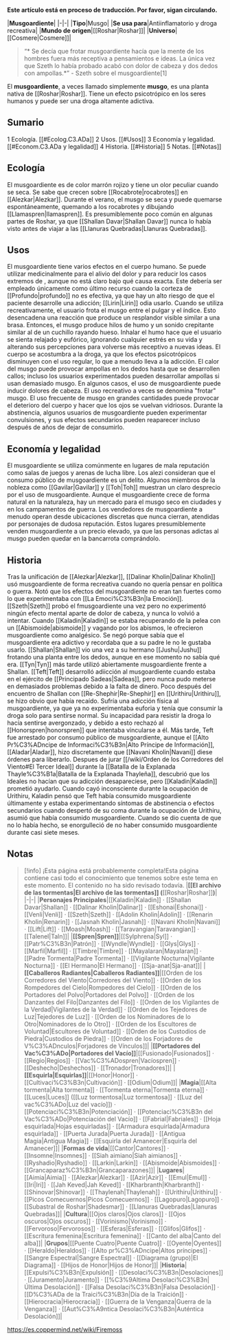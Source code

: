 **Este artículo está en proceso de traducción. Por favor, sigan circulando.**


|**Musgoardiente**|
|-|-|
|**Tipo**|Musgo|
|**Se usa para**|Antiinflamatorio y droga recreativa|
|**Mundo de origen**|[[Roshar\|Roshar]]|
|**Universo**|[[Cosmere\|Cosmere]]|

>“* Se decía que frotar musgoardiente hacía que la mente de los hombres fuera más receptiva a pensamientos e ideas. La única vez que Szeth lo había probado acabó con dolor de cabeza y dos dedos con ampollas.*”
\- Szeth sobre el musgoardiente[1]


El **musgoardiente**, a veces llamado simplemente **musgo**, es una planta nativa de [[Roshar\|Roshar]]. Tiene un efecto psicotrópico en los seres humanos y puede ser una droga altamente adictiva.

## Sumario

1 Ecología. [[#Ecolog.C3.ADa]] 
2 Usos. [[#Usos]] 
3 Economía y legalidad. [[#Econom.C3.ADa y legalidad]] 
4 Historia. [[#Historia]] 
5 Notas. [[#Notas]] 


## Ecología
El musgoardiente es de color marrón rojizo y tiene un olor peculiar cuando se seca. Se sabe que crecen sobre [[Rocabrote\|rocabrotes]] en [[Alezkar\|Alezkar]]. Durante el verano, el musgo se seca y puede quemarse espontáneamente, quemando a los rocabrotes y dibujando [[Llamaspren\|llamaspren]]. Es presumiblemente poco común en algunas partes de Roshar, ya que [[Shallan Davar\|Shallan Davar]] nunca lo había visto antes de viajar a las [[Llanuras Quebradas\|Llanuras Quebradas]].

## Usos
El musgoardiente tiene varios efectos en el cuerpo humano. Se puede utilizar medicinalmente para el alivio del dolor y para reducir los casos extremos de , aunque no está claro bajo qué causa exacta. Este debería ser empleado únicamente como último recurso cuando la corteza de [[Profundo\|profundo]] no es efectiva, ya que hay un alto riesgo de que el paciente desarrolle una adicción; [[Lirin\|Lirin]] odia usarlo.
Cuando se utiliza recreativamente, el usuario frota el musgo entre el pulgar y el índice. Esto desencadena una reacción que produce un resplandor visible similar a una brasa. Entonces, el musgo produce hilos de humo y un sonido crepitante similar al de un cuchillo rayando hueso. Inhalar el humo hace que el usuario se sienta relajado y eufórico, ignorando cualquier estrés en su vida y alterando sus percepciones para volverse más receptivo a nuevas ideas. El cuerpo se acostumbra a la droga, ya que los efectos psicotrópicos disminuyen con el uso regular, lo que a menudo lleva a la adicción. El calor del musgo puede provocar ampollas en los dedos hasta que se desarrollen callos; incluso los usuarios experimentados pueden desarrollar ampollas si usan demasiado musgo. En algunos casos, el uso de musgoardiente puede inducir dolores de cabeza. El uso recreativo a veces se denomina "frotar" musgo.
El uso frecuente de musgo en grandes cantidades puede provocar el deterioro del cuerpo y hacer que los ojos se vuelvan vidriosos.
Durante la abstinencia, algunos usuarios de musgoardiente pueden experimentar convulsiones, y sus efectos secundarios pueden reaparecer incluso después de años de dejar de consumirlo.

## Economía y legalidad
El musgoardiente se utiliza comúnmente en lugares de mala reputación como salas de juegos y arenas de lucha libre. Los alezi consideran que el consumo público de musgoardiente es un delito. Algunos miembros de la nobleza como [[Gavilar\|Gavilar]] y [[Toh\|Toh]] muestran un claro desprecio por el uso de musgoardiente. Aunque el musgoardiente crece de forma natural en la naturaleza, hay un mercado para el musgo seco en ciudades y en los campamentos de guerra. Los vendedores de musgoardiente a menudo operan desde ubicaciones discretas que nunca cierran, atendidas por personajes de dudosa reputación. Estos lugares presumiblemente venden musgoardiente a un precio elevado, ya que las personas adictas al musgo pueden quedar en la bancarrota comprándolo.

## Historia
Tras la unificación de [[Alezkar\|Alezkar]], [[Dalinar Kholin\|Dalinar Kholin]] usó musgoardiente de forma recreativa cuando no quería pensar en política o guerra. Notó que los efectos del musgoardiente no eran tan fuertes como lo que experimentaba con [[La Emoci%C3%B3n\|la Emoción]].
[[Szeth\|Szeth]] probó el fmusgoardiente una vez pero no experimentó ningún efecto mental aparte de dolor de cabeza, y nunca lo volvió a intentar.
Cuando [[Kaladin\|Kaladin]] se estaba recuperando de la pelea con un [[Abismoide\|abismoide]] y vagando por los abismos, le ofrecieron musgoardiente como analgésico. Se negó porque sabía que el musgoardiente era adictivo y recordaba que a su padre le no le gustaba usarlo.
[[Shallan\|Shallan]] vio una vez a su hermano [[Jushu\|Jushu]] frotando una planta entre los dedos, aunque en ese momento no sabía qué era. [[Tyn\|Tyn]] más tarde utilizó abiertamente musgoardiente frente a Shallan.
[[Teft\|Teft]] desarrolló adiicción al musgoardiente cuando estaba en el ejército de [[Principado Sadeas\|Sadeas]], pero nunca pudo meterse en demasiados problemas debido a la falta de dinero. Poco después del encuentro de Shallan con [[Re-Shephir\|Re-Shephir]] en [[Urithiru\|Urithiru]], se hizo obvio que había recaído. Sufría una adicción física al musgoardiente, ya que ya no experimentaba euforia y tenía que consumir la droga solo para sentirse normal. Su incapacidad para resistir la droga lo hacía sentirse avergonzado, y debido a esto rechazó al [[Honorspren\|honorspren]] que intentaba vincularse a él. Más tarde, Teft fue arrestado por consumo público de musgoardiente, aunque el [[Alto Pr%C3%ADncipe de Informaci%C3%B3n\|Alto Príncipe de Información]], [[Aladar\|Aladar]], hizo discretamente que [[Navani Kholin\|Navani]] diese órdenes para liberarlo. Despues de jurar [[/wiki/Orden de los Corredores del Viento#El Tercer Ideal]] durante la [[Batalla de la Explanada Thayle%C3%B1a\|Batalla de la Explanada Thayleña]], descubrió que los Ideales no hacían que su adicción desapareciese, pero [[Kaladin\|Kaladin]] prometió ayudarlo. Cuando cayó inconsciente durante la ocupación de Urithiru, Kaladin pensó que Teft había consumido musgoardiente últimamente y estaba experimentando síntomas de abstinencia o efectos secundarios cuando despertó de su coma durante la ocupación de Urithiru, asumió que había consumido musgoardiente. Cuando se dio cuenta de que no lo había hecho, se enorgulleció de no haber consumido musgoardiente durante casi siete meses.

## Notas

> [!info] ¡Esta página está probablemente completa!Esta página contiene casi todo el conocimiento que tenemos sobre este tema en este momento.
El contenido no ha sido revisado todavía.
|**[[El archivo de las tormentas\|El archivo de las tormentas]] (**[[Roshar\|Roshar]]**)**|
|-|-|
|**Personajes Principales**|[[Kaladin\|Kaladin]] · [[Shallan Davar\|Shallan]] · [[Dalinar Kholin\|Dalinar]] · [[Eshonai\|Eshonai]] · [[Venli\|Venli]] · [[Szeth\|Szeth]] · [[Adolin Kholin\|Adolin]] · [[Renarin Kholin\|Renarin]] · [[Jasnah Kholin\|Jasnah]] · [[Navani Kholin\|Navani]] · [[Lift\|Lift]] · [[Moash\|Moash]] · [[Taravangian\|Taravangian]] · [[Talenel\|Taln]]|
|**[[Spren\|Spren]]**|[[Sylphrena\|Syl]] · [[Patr%C3%B3n\|Patrón]] · [[Wyndle\|Wyndle]] · [[Glys\|Glys]] · [[Marfil\|Marfil]] · [[Timbre\|Timbre]] · [[Mayalaran\|Mayalaran]] · [[Padre Tormenta\|Padre Tormenta]] · [[Vigilante Nocturna\|Vigilante Nocturna]] · [[El Hermano\|El Hermano]] · [[Sja-anat\|Sja-anat]]|
|**[[Caballeros Radiantes\|Caballeros Radiantes]]**|[[Orden de los Corredores del Viento\|Corredores del Viento]] · [[Orden de los Rompedores del Cielo\|Rompedores del Cielo]] · [[Orden de los Portadores del Polvo\|Portadores del Polvo]] · [[Orden de los Danzantes del Filo\|Danzantes del Filo]] · [[Orden de los Vigilantes de la Verdad\|Vigilantes de la Verdad]] · [[Orden de los Tejedores de Luz\|Tejedores de Luz]] · [[Orden de los Nominadores de lo Otro\|Nominadores de lo Otro]] · [[Orden de los Escultores de Voluntad\|Escultores de Voluntad]] · [[Orden de los Custodios de Piedra\|Custodios de Piedra]] · [[Orden de los Forjadores de V%C3%ADnculos\|Forjadores de Vínculos]]|
|**[[Portadores del Vac%C3%ADo\|Portadores del Vacío]]**|[[Fusionado\|Fusionados]] · [[Regio\|Regios]] · [[Vac%C3%ADospren\|Vacíospren]] · [[Deshecho\|Deshechos]] · [[Tronador\|Tronadores]]|
|**[[Esquirla\|Esquirlas]]**|[[Honor\|Honor]] · [[Cultivaci%C3%B3n\|Cultivación]] · [[Odium\|Odium]]|
|**Magia**|[[Alta tormenta\|Alta tormenta]] · [[Tormenta eterna\|Tormenta eterna]] · [[Luces\|Luces]] ([[Luz tormentosa\|Luz tormentosa]] · [[Luz del vac%C3%ADo\|Luz del vacío]]) · [[Potenciaci%C3%B3n\|Potenciación]] · [[Potenciaci%C3%B3n del Vac%C3%ADo\|Potenciación del Vacío]] · [[Fabrial\|Fabriales]] · [[Hoja esquirlada\|Hojas esquirladas]] · [[Armadura esquirlada\|Armadura esquirlada]] · [[Puerta Jurada\|Puerta Jurada]] · [[Antigua Magia\|Antigua Magia]] · [[Esquirla del Amanecer\|Esquirla del Amanecer]]|
|**Formas de vida**|[[Cantor\|Cantores]] · [[Insomne\|Insomnes]] · [[Siah aimiano\|Siah aimianos]] · [[Ryshadio\|Ryshadio]] · [[Larkin\|Larkin]] · [[Abismoide\|Abismoides]] · [[Grancaparaz%C3%B3n\|Grancaparazones]]|
|**Lugares**|[[Aimia\|Aimia]] · [[Alezkar\|Alezkar]] · [[Azir\|Azir]] · [[Emul\|Emul]] · [[Iri\|Iri]] · [[Jah Keved\|Jah Keved]] · [[Kharbranth\|Kharbranth]] · [[Shinovar\|Shinovar]] · [[Thaylenah\|Thaylenah]] · [[Urithiru\|Urithiru]] · [[Picos Comecuernos\|Picos Comecuernos]] · [[Lagopuro\|Lagopuro]] · [[Subastral de Roshar\|Shadesmar]] · [[Llanuras Quebradas\|Llanuras Quebradas]]|
|**Cultura**|[[Ojos claros\|Ojos claros]] · [[Ojos oscuros\|Ojos oscuros]] · [[Vorinismo\|Vorinismo]] · [[Fervoroso\|Fervorosos]] · [[Esferas\|Esferas]] · [[Glifos\|Glifos]] · [[Escritura femenina\|Escritura femenina]] · [[Canto del alba\|Canto del alba]]|
|**Grupos**|[[Puente Cuatro\|Puente Cuatro]] · [[Oyente\|Oyentes]] · [[Heraldo\|Heraldos]] · [[Alto pr%C3%ADncipe\|Altos príncipes]] · [[Sangre Espectral\|Sangre Espectral]] · [[Diagrama (grupo)\|El Diagrama]] · [[Hijos de Honor\|Hijos de Honor]]|
|**Historia**|[[Expulsi%C3%B3n\|Expulsión]] · [[Desolaci%C3%B3n\|Desolaciones]] · [[Juramento\|Juramento]] · [[%C3%9Altima Desolaci%C3%B3n\|Última Desolación]] · [[Falsa Desolaci%C3%B3n\|Falsa Desolación]] · [[D%C3%ADa de la Traici%C3%B3n\|Día de la Traición]] · [[Hierocracia\|Hierocracia]] · [[Guerra de la Venganza\|Guerra de la Venganza]] · [[Aut%C3%A9ntica Desolaci%C3%B3n\|Auténtica Desolación]]|



https://es.coppermind.net/wiki/Firemoss